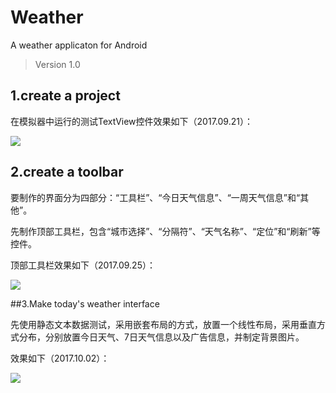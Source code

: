 # Weather
A weather applicaton for Android

> Version 1.0 
## 1.create a project

在模拟器中运行的测试TextView控件效果如下（2017.09.21）：

![](https://i.imgur.com/mgKqFJ2.png)

## 2.create a toolbar

要制作的界面分为四部分：“工具栏”、“今日天气信息”、“一周天气信息”和“其他”。

先制作顶部工具栏，包含“城市选择”、“分隔符”、“天气名称”、“定位”和“刷新”等控件。

顶部工具栏效果如下（2017.09.25）：

![](http://chuantu.biz/t6/65/1506343854x3673677007.png)

##3.Make today's weather interface

先使用静态文本数据测试，采用嵌套布局的方式，放置一个线性布局，采用垂直方式分布，分别放置今日天气、7日天气信息以及广告信息，并制定背景图片。

效果如下（2017.10.02）：

![](http://chuantu.biz/t6/75/1506911199x2728278770.png)
